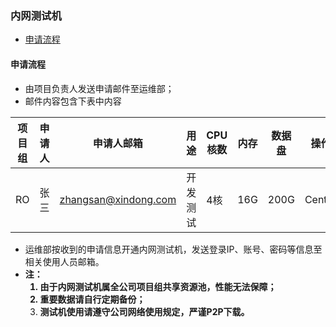 <h3>内网测试机</h3>

- [申请流程](#1)

<h4 id="1">申请流程</h4>

* 由项目负责人发送申请邮件至运维部；
* 邮件内容包含下表中内容

项目组|申请人|申请人邮箱|用途|CPU核数|内存|数据盘|操作系统
---|---|---|---|---|---|---|---
RO|张三|zhangsan@xindong.com|开发测试|4核|16G|200G|CentOS7.4

* 运维部按收到的申请信息开通内网测试机，发送登录IP、账号、密码等信息至相关使用人员邮箱。
* <B>注：
    1. 由于内网测试机属全公司项目组共享资源池，性能无法保障；
    2. 重要数据请自行定期备份；
    3. 测试机使用请遵守公司网络使用规定，严谨P2P下载。</B>
